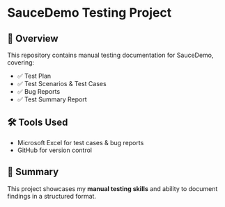 # SauceDemo Testing Project

## 📌 Overview
This repository contains manual testing documentation for SauceDemo, covering:

- ✅ Test Plan
- ✅ Test Scenarios & Test Cases
- ✅ Bug Reports
- ✅ Test Summary Report

## 🛠 Tools Used
- Microsoft Excel for test cases & bug reports
- GitHub for version control

## 📝 Summary
This project showcases my **manual testing skills** and ability to document findings in a structured format.
